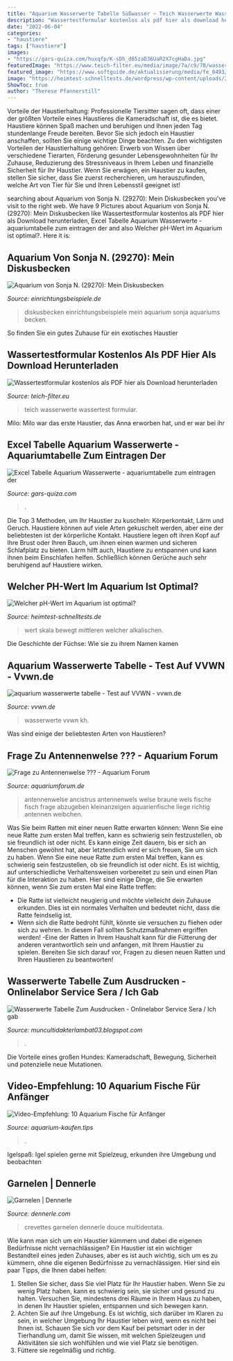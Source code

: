 ```yaml
---
title: "Aquarium Wasserwerte Tabelle Süßwasser ~ Teich Wasserwerte Wassertest Formular"
description: "Wassertestformular kostenlos als pdf hier als download herunterladen"
date: "2022-06-04"
categories:
- "haustiere"
tags: ["haustiere"]
images:
- "https://gars-quiza.com/huxqfp/K-sDh_d85zaD36UaR2X7cgHaDa.jpg"
featuredImage: "https://www.teich-filter.eu/media/image/7a/c9/78/wassertest-formular_1000x1000.jpg"
featured_image: "https://www.softguide.de/aktualisierung/media/fe_0493/pu_0338/modul_mischwasser.png"
image: "https://heimtest-schnelltests.de/wordpress/wp-content/uploads/2016/03/ph-wert-im-aquarium-skala-208x300.png"
ShowToc: true
author: "Therese Pfannerstill"
---
```



Vorteile der Haustierhaltung:
Professionelle Tiersitter sagen oft, dass einer der größten Vorteile eines Haustieres die Kameradschaft ist, die es bietet. Haustiere können Spaß machen und beruhigen und Ihnen jeden Tag stundenlange Freude bereiten. Bevor Sie sich jedoch ein Haustier anschaffen, sollten Sie einige wichtige Dinge beachten. Zu den wichtigsten Vorteilen der Haustierhaltung gehören: Erwerb von Wissen über verschiedene Tierarten, Förderung gesunder Lebensgewohnheiten für Ihr Zuhause, Reduzierung des Stressniveaus in Ihrem Leben und finanzielle Sicherheit für Ihr Haustier. Wenn Sie erwägen, ein Haustier zu kaufen, stellen Sie sicher, dass Sie zuerst recherchieren, um herauszufinden, welche Art von Tier für Sie und Ihren Lebensstil geeignet ist!

	

		
searching about Aquarium von Sonja N. (29270): Mein Diskusbecken you've visit to the right web. We have 9 Pictures about Aquarium von Sonja N. (29270): Mein Diskusbecken like Wassertestformular kostenlos als PDF hier als Download herunterladen, Excel Tabelle Aquarium Wasserwerte - aquariumtabelle zum eintragen der and also Welcher pH-Wert im Aquarium ist optimal?. Here it is:
		
    
## Aquarium Von Sonja N. (29270): Mein Diskusbecken

<img loading=lazy src="https://www.einrichtungsbeispiele.de/images_29270/h1080_w1920/mein-diskusbecken__c3c4e6586c6590d330c3b0389f285992.jpg" onerror="this.onerror=null;this.src='https://tse1.mm.bing.net/th?id=OIP.h8yS-9v2nrVKurZRzqlcPgHaEK&amp;pid=15.1';" alt="Aquarium von Sonja N. (29270): Mein Diskusbecken">

_Source: einrichtungsbeispiele.de_

>diskusbecken einrichtungsbeispiele mein aquarium sonja aquariums becken. 

	

So finden Sie ein gutes Zuhause für ein exotisches Haustier

    
## Wassertestformular Kostenlos Als PDF Hier Als Download Herunterladen

<img loading=lazy src="https://www.teich-filter.eu/media/image/7a/c9/78/wassertest-formular_1000x1000.jpg" onerror="this.onerror=null;this.src='https://tse2.mm.bing.net/th?id=OIP.7gCWqYeLlJZIKpWNMvYrQgHaHa&amp;pid=15.1';" alt="Wassertestformular kostenlos als PDF hier als Download herunterladen">

_Source: teich-filter.eu_

>teich wasserwerte wassertest formular. 

	

Milo: Milo war das erste Haustier, das Anna erworben hat, und er war bei ihr

    
## Excel Tabelle Aquarium Wasserwerte - Aquariumtabelle Zum Eintragen Der

<img loading=lazy src="https://gars-quiza.com/huxqfp/K-sDh_d85zaD36UaR2X7cgHaDa.jpg" onerror="this.onerror=null;this.src='https://tse1.mm.bing.net/th?id=OIP.y6MZ5iknwcQ0yOUkhwEKwAAAAA&amp;pid=15.1';" alt="Excel Tabelle Aquarium Wasserwerte - aquariumtabelle zum eintragen der">

_Source: gars-quiza.com_

>. 

	

Die Top 3 Methoden, um Ihr Haustier zu kuscheln: Körperkontakt, Lärm und Geruch.
Haustiere können auf viele Arten gekuschelt werden, aber eine der beliebtesten ist der körperliche Kontakt. Haustiere legen oft ihren Kopf auf Ihre Brust oder Ihren Bauch, um ihnen einen warmen und sicheren Schlafplatz zu bieten. Lärm hilft auch, Haustiere zu entspannen und kann ihnen beim Einschlafen helfen. Schließlich können Gerüche auch sehr beruhigend auf Haustiere wirken.

    
## Welcher PH-Wert Im Aquarium Ist Optimal?

<img loading=lazy src="https://heimtest-schnelltests.de/wordpress/wp-content/uploads/2016/03/ph-wert-im-aquarium-skala-208x300.png" onerror="this.onerror=null;this.src='https://tse2.mm.bing.net/th?id=OIP.GpU9sRKg5dg0slzlC9bjrgAAAA&amp;pid=15.1';" alt="Welcher pH-Wert im Aquarium ist optimal?">

_Source: heimtest-schnelltests.de_

>wert skala bewegt mittleren welcher alkalischen. 

	

Die Geschichte der Füchse: Wie sie zu ihrem Namen kamen

    
## Aquarium Wasserwerte Tabelle - Test Auf VVWN - Vvwn.de

<img loading=lazy src="https://vvwn.de/wp-content/plugins/aawp/public/image.php?url=aHR0cHM6Ly9tLm1lZGlhLWFtYXpvbi5jb20vaW1hZ2VzL0kvNTFYUzBlTVFCcEwuanBn" onerror="this.onerror=null;this.src='https://tse3.mm.bing.net/th?id=OIP.e49TJqg8rmVY5TKjfSXxQwHaHa&amp;pid=15.1';" alt="aquarium wasserwerte tabelle - Test auf VVWN - vvwn.de">

_Source: vvwn.de_

>wasserwerte vvwn kh. 

	

Was sind einige der beliebtesten Arten von Haustieren?

    
## Frage Zu Antennenwelse ??? - Aquarium Forum

<img loading=lazy src="http://welse.net/Bilder/tucker.jpg" onerror="this.onerror=null;this.src='https://tse2.mm.bing.net/th?id=OIP.Hqge3IvYqeDHyTdWww7wQwHaEE&amp;pid=15.1';" alt="Frage zu Antennenwelse ??? - Aquarium Forum">

_Source: aquariumforum.de_

>antennenwelse ancistrus antennenwels welse braune wels fische fisch frage abzugeben kleinanzeigen aquarienfische liege richtig antennen weibchen. 

	

Was Sie beim Ratten mit einer neuen Ratte erwarten können: Wenn Sie eine neue Ratte zum ersten Mal treffen, kann es schwierig sein festzustellen, ob sie freundlich ist oder nicht. Es kann einige Zeit dauern, bis er sich an Menschen gewöhnt hat, aber letztendlich wird er sich freuen, Sie um sich zu haben.
Wenn Sie eine neue Ratte zum ersten Mal treffen, kann es schwierig sein festzustellen, ob sie freundlich ist oder nicht. Es ist wichtig, auf unterschiedliche Verhaltensweisen vorbereitet zu sein und einen Plan für die Interaktion zu haben. Hier sind einige Dinge, die Sie erwarten können, wenn Sie zum ersten Mal eine Ratte treffen:
- Die Ratte ist vielleicht neugierig und möchte vielleicht dein Zuhause erkunden. Dies ist ein normales Verhalten und bedeutet nicht, dass die Ratte feindselig ist.
- Wenn sich die Ratte bedroht fühlt, könnte sie versuchen zu fliehen oder sich zu wehren. In diesem Fall sollten Schutzmaßnahmen ergriffen werden!
-Eine der Ratten in Ihrem Haushalt kann für die Fütterung der anderen verantwortlich sein und anfangen, mit Ihrem Haustier zu spielen. Bereiten Sie sich darauf vor, Fragen zu diesen neuen Ratten und Ihren Haustieren zu beantworten!

    
## Wasserwerte Tabelle Zum Ausdrucken - Onlinelabor Service Sera / Ich Gab

<img loading=lazy src="https://www.softguide.de/aktualisierung/media/fe_0493/pu_0338/modul_mischwasser.png" onerror="this.onerror=null;this.src='https://tse3.mm.bing.net/th?id=OIP.zvyTGESCA3T1sZgoh4arrAHaGJ&amp;pid=15.1';" alt="Wasserwerte Tabelle Zum Ausdrucken - Onlinelabor Service Sera / Ich gab">

_Source: muncultidakterlambat03.blogspot.com_

>. 

	

Die Vorteile eines großen Hundes: Kameradschaft, Bewegung, Sicherheit und potenzielle neue Mutationen.

    
## Video-Empfehlung: 10 Aquarium Fische Für Anfänger

<img loading=lazy src="http://www.aquarium-kaufen.tips/wp-content/uploads/2017/09/aquarium-fische-fuer-anfaenger_02.jpg" onerror="this.onerror=null;this.src='https://tse1.mm.bing.net/th?id=OIP.xh4HW-PheIl80cHsI5eu-wHaEK&amp;pid=15.1';" alt="Video-Empfehlung: 10 Aquarium Fische für Anfänger">

_Source: aquarium-kaufen.tips_

>. 

	

Igelspaß: Igel spielen gerne mit Spielzeug, erkunden ihre Umgebung und beobachten

    
## Garnelen | Dennerle

<img loading=lazy src="https://dennerle.com/sites/default/files/uploads/public/c.multidentata.jpg" onerror="this.onerror=null;this.src='https://tse1.mm.bing.net/th?id=OIP.fc4OsgYD8_yAO-UkLzd0RAHaE8&amp;pid=15.1';" alt="Garnelen | Dennerle">

_Source: dennerle.com_

>crevettes garnelen dennerle douce multidentata. 

	

Wie kann man sich um ein Haustier kümmern und dabei die eigenen Bedürfnisse nicht vernachlässigen?
Ein Haustier ist ein wichtiger Bestandteil eines jeden Zuhauses, aber es ist auch wichtig, sich um es zu kümmern, ohne die eigenen Bedürfnisse zu vernachlässigen. Hier sind ein paar Tipps, die Ihnen dabei helfen:
1. Stellen Sie sicher, dass Sie viel Platz für Ihr Haustier haben. Wenn Sie zu wenig Platz haben, kann es schwierig sein, sie sicher und gesund zu halten. Versuchen Sie, mindestens drei Räume in Ihrem Haus zu haben, in denen Ihr Haustier spielen, entspannen und sich bewegen kann.
2. Achten Sie auf ihre Umgebung. Es ist wichtig, sich darüber im Klaren zu sein, in welcher Umgebung Ihr Haustier leben wird, wenn es nicht bei Ihnen ist. Schauen Sie sich vor dem Kauf bei petsmart oder in der Tierhandlung um, damit Sie wissen, mit welchen Spielzeugen und Aktivitäten sie sich wohlfühlen und wie viel Platz sie benötigen.
3. Füttere sie regelmäßig und richtig.

